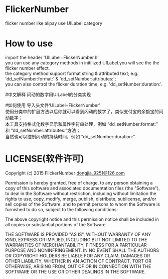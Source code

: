 # FlickerNumber
flicker number like alipay use UILabel category

# How to use
import the header 'UILabel+FlickerNumber.h'  
you can use any category methods in initilized UILabel.you will see the the flicker number effect.  
the category method support format string & attributed text; e.g. 'dd_setNumber:format:' & 'dd_setNumber:attributes:';  
you can also control the flicker duration time; e.g. 'dd_setNumber:duration:'.  

#中文解释
闪动的数字用UILabel的分类实现

#如何使用
导入头文件‘UILabel+FlickerNumber’  
使用分类中的扩展方法以后你就可以看到闪动的数字了，类似支付宝的余额宝的闪动数字；  
本工具支持格式化数字显示和属性字符串处理，例如 “dd_setNumber:format:” 和 “dd_setNumber:attributes:”方法；  
当然也可以控制闪动的持续时间，例如 “dd_setNumber:duration:”.  

LICENSE(软件许可)
====

Copyright (c) 2015 FlickerNumber <dongjia_9251@126.com>

Permission is hereby granted, free of charge, to any person obtaining a copy
of this software and associated documentation files (the "Software"), to deal
in the Software without restriction, including without limitation the rights
to use, copy, modify, merge, publish, distribute, sublicense, and/or sell
copies of the Software, and to permit persons to whom the Software is
furnished to do so, subject to the following conditions:

The above copyright notice and this permission notice shall be included in
all copies or substantial portions of the Software.

THE SOFTWARE IS PROVIDED "AS IS", WITHOUT WARRANTY OF ANY KIND, EXPRESS OR
IMPLIED, INCLUDING BUT NOT LIMITED TO THE WARRANTIES OF MERCHANTABILITY,
FITNESS FOR A PARTICULAR PURPOSE AND NONINFRINGEMENT. IN NO EVENT SHALL THE
AUTHORS OR COPYRIGHT HOLDERS BE LIABLE FOR ANY CLAIM, DAMAGES OR OTHER
LIABILITY, WHETHER IN AN ACTION OF CONTRACT, TORT OR OTHERWISE, ARISING FROM,
OUT OF OR IN CONNECTION WITH THE SOFTWARE OR THE USE OR OTHER DEALINGS IN
THE SOFTWARE.

